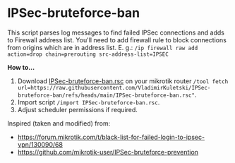 # IPSec-bruteforce-ban
This script parses log messages to find failed IPSec connections and adds to Firewall address list.
You'll need to add firewall rule to block connections from origins which are in address list.
E. g.: `/ip firewall raw
add action=drop chain=prerouting src-address-list=IPSEC`



**How to...**
1. Download [IPSec-bruteforce-ban.rsc](https://raw.githubusercontent.com/VladimirKuletski/IPSec-bruteforce-ban/refs/heads/main/IPSec-bruteforce-ban.rsc) on your mikrotik router `/tool fetch url=https://raw.githubusercontent.com/VladimirKuletski/IPSec-bruteforce-ban/refs/heads/main/IPSec-bruteforce-ban.rsc"`.
2. Import script `/import IPSec-bruteforce-ban.rsc`.
3. Adjust scheduler permissions if required.


Inspired (taken and modified) from:
- https://forum.mikrotik.com/t/black-list-for-failed-login-to-ipsec-vpn/130090/68
- https://github.com/mikrotik-user/IPSec-bruteforce-prevention
